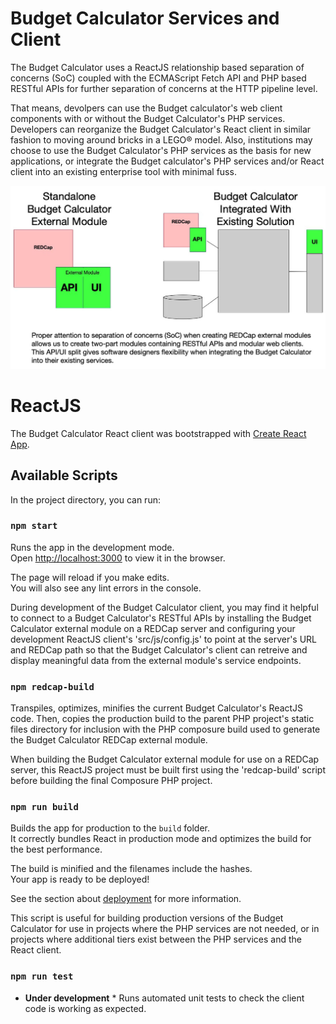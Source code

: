 # Budget Calculator Services and Client

The Budget Calculator uses a ReactJS relationship based separation of concerns (SoC) coupled with the ECMAScript Fetch API and PHP based RESTful APIs for further separation of concerns at the HTTP pipeline level.

That means, devolpers can use the Budget calculator's web client components with or without the Budget Calculator's PHP services. Developers can reorganize the Budget Calculator's React client in similar fashion to moving around bricks in a LEGO&reg; model. Also, institutions may choose to use the Budget Calculator's PHP services as the basis for new applications, or integrate the Budget calculator's PHP services and/or React client into an existing enterprise tool with minimal fuss.

![GitHub Logo](documentation/2020_BC_api_ui_split.jpg)


# ReactJS

The Budget Calculator React client was bootstrapped with [Create React App](https://github.com/facebook/create-react-app).

## Available Scripts

In the project directory, you can run:

### `npm start`

Runs the app in the development mode.<br>
Open [http://localhost:3000](http://localhost:3000) to view it in the browser.

The page will reload if you make edits.<br>
You will also see any lint errors in the console.

During development of the Budget Calculator client, you may find it helpful to connect to a Budget Calculator's RESTful APIs by installing the Budget Calculator external module on a REDCap server and configuring your development ReactJS client's 'src/js/config.js' to point at the server's URL and REDCap path so that the Budget Calculator's client can retreive and display meaningful data from the external module's service endpoints.


### `npm redcap-build`

Transpiles, optimizes, minifies the current Budget Calculator's ReactJS code. Then, copies the production build to the parent PHP project's static files directory for inclusion with the PHP composure build used to generate the Budget Calculator REDCap external module.

When building the Budget Calculator external module for use on a REDCap server, this ReactJS project must be built first using the 'redcap-build' script before building the final Composure PHP project.

### `npm run build`

Builds the app for production to the `build` folder.<br>
It correctly bundles React in production mode and optimizes the build for the best performance.

The build is minified and the filenames include the hashes.<br>
Your app is ready to be deployed!

See the section about [deployment](https://facebook.github.io/create-react-app/docs/deployment) for more information.

This script is useful for building production versions of the Budget Calculator for use in projects where the PHP services are not needed, or in projects where additional tiers exist between the PHP services and the React client.

### `npm run test`

* **Under development** * Runs automated unit tests to check the client code is working as expected.
